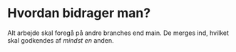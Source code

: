 # Hvordan bidrager man?

Alt arbejde skal foregå på andre branches end main. De merges ind, hvilket skal godkendes af *mindst en* anden.
